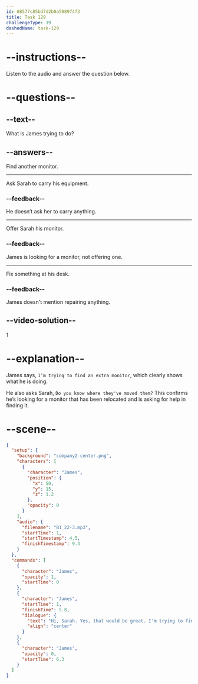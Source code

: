 ```yaml
---
id: 68577c85bd7d2b0a508974f3
title: Task 129
challengeType: 19
dashedName: task-129
---
```


<!-- (Audio) James: Hi Sarah, yes, that would be great. I'm trying to find an extra monitor. Do you know where they've moved them? -->

# --instructions--

Listen to the audio and answer the question below.

# --questions--

## --text--

What is James trying to do?

## --answers--

Find another monitor.

---

Ask Sarah to carry his equipment.

### --feedback--

He doesn’t ask her to carry anything.

---

Offer Sarah his monitor.

### --feedback--

James is looking for a monitor, not offering one.

---

Fix something at his desk.

### --feedback--

James doesn't mention repairing anything.

## --video-solution--

1

# --explanation--

James says, `I’m trying to find an extra monitor`, which clearly shows what he is doing.

He also asks Sarah, `Do you know where they've moved them?` This confirms he’s looking for a monitor that has been relocated and is asking for help in finding it.

# --scene--

```json
{
  "setup": {
    "background": "company2-center.png",
    "characters": [
      {
        "character": "James",
        "position": {
          "x": 50,
          "y": 15,
          "z": 1.2
        },
        "opacity": 0
      }
    ],
    "audio": {
      "filename": "B1_22-3.mp3",
      "startTime": 1,
      "startTimestamp": 4.5,
      "finishTimestamp": 9.3
    }
  },
  "commands": [
    {
      "character": "James",
      "opacity": 1,
      "startTime": 0
    },
    {
      "character": "James",
      "startTime": 1,
      "finishTime": 5.8,
      "dialogue": {
        "text": "Hi, Sarah. Yes, that would be great. I'm trying to find an extra monitor. Do you know where they've moved them?",
        "align": "center"
      }
    },
    {
      "character": "James",
      "opacity": 0,
      "startTime": 6.3
    }
  ]
}
```
